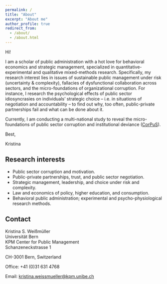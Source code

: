 ```yaml
---
permalink: /
title: "About"
excerpt: "About me"
author_profile: true
redirect_from: 
  - /about/
  - /about.html
---
```


Hi!

I am a scholar of public administration with a hot love for behavioral economics and strategic management, specialized in quantitative-experimental and qualitative mixed-methods research. Specifically, my research interest lies in issues of sustainable public management under risk (uncertainty & complexity), fallacies of dysfunctional collaboration across sectors, and the micro-foundations of organizational corruption. For instance, I research the psychological effects of public sector idiosyncrasies on individuals’ strategic choice – i.e. in situations of negotiation and accountability – to find out why, too often, public-private partnerships fail and what can be done about it.

Currently, I am conducting a multi-national study to reveal the micro-foundations of public sector corruption and institutional deviance (<a href="https://ksweissmueller.github.io/corpus/" title="https://ksweissmueller.github.io/corpus/" style="text-decoration:underline;" target="_blank" >CorPuS</a>).

Best,

Kristina

 

Research interests
-------------------
* Public sector corruption and motivation.
* Public-private partnerships, trust, and public sector negotiation.
* Strategic management, leadership, and choice under risk and complexity.
* Law and economics of policy, higher education, and consumption.
* Behavioral public administration; experimental and psycho-physiological research methods.

 

Contact
--------
Kristina S. Weißmüller <br>
Universität Bern <br>
KPM Center for Public Management <br>
Schanzeneckstrasse 1 <br>

CH-3001 Bern, Switzerland

Office: +41 (0)31 631 4768

Email: <a href="mailto:kristina.weissmueller@kpm.unibe.ch">kristina.weissmueller@kpm.unibe.ch</a>
